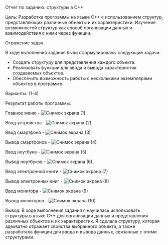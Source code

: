 Отчет по заданию: структуры в C++

Цель: Разработка программы на языке C++ с использованием структур, представляющих различные объекты и их характеристики. Изучение возможностей структур как способ организации данных и взаимодействия с ними через функции.

Отражение задач

В ходе выполнения задания были сформулированы следующие задачи:
- Создать структуру для представления каждого объекта. 
- Реализовать функции для ввода и вывода характеристик создаваемых объектов.
- Обеспечить возможность работы с несколькими экземплярами объектов в программе.

Варианты: (1-4)

Результат работы программы:

Главное меню - ![Снимок экрана (1)](https://github.com/user-attachments/assets/581613a7-63d1-4d27-8b93-650ad7ab754f)

Ввод устройства - ![Снимок экрана (2)](https://github.com/user-attachments/assets/252e36be-bb88-4c22-b001-3c85147b33e7)

Ввод смартфона - ![Снимок экрана (3)](https://github.com/user-attachments/assets/b095c68d-4b70-4781-87fd-0ad81a5dd89a)

Вывод смартфонов - ![Снимок экрана (4)](https://github.com/user-attachments/assets/45dcfa51-f6e2-4d11-84e2-e952be98fd8a)

Ввод ноутбука - ![Снимок экрана (5)](https://github.com/user-attachments/assets/6d95c0ad-67a8-4172-8440-8cc67c77ac0f)

Вывод ноутбуков - ![Снимок экрана (6)](https://github.com/user-attachments/assets/4dd71223-e2f4-45bd-abd2-c82012635198)

Ввод электронной книги - ![Снимок экрана (7)](https://github.com/user-attachments/assets/e202293e-ea96-4ae2-b374-654f970d6435)

Вывод электронных книг - ![Снимок экрана (8)](https://github.com/user-attachments/assets/606571dc-6c28-4571-8545-87d53eab8e4a)

Ввод монитора - ![Снимок экрана (9)](https://github.com/user-attachments/assets/19e560f8-bd00-48aa-bd71-dfb4b2bdfd88)

Вывод мониторов - ![Снимок экрана (10)](https://github.com/user-attachments/assets/2408cc4c-9472-412f-94c9-9a5578ad1924)

Вывод:
В ходе выполнения задания я научилась использовать структуры в языке C++ для организации данных и представления различных объектов и их характеристик. Я сделала структуру, которая адекватно отражает свойства выбранного объекта, а также разработала функции для ввода и вывода данных, связанные с этими структурами.
